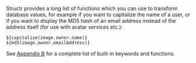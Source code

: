Structr provides a long list of functions which you can use to transform database values, for example if you want to capitalize the name of a user, or if you want to display the MD5 hash of an email address instead of the address itself (for use with avatar services etc.):

    ${capitalize(image.owner.name)}
    ${md5(image.owner.emailAddress)}

See <a href="/frontend-user-guide/#Appendix B: Keywords and Functions">Appendix B</a> for a complete list of built-in keywords and functions.

